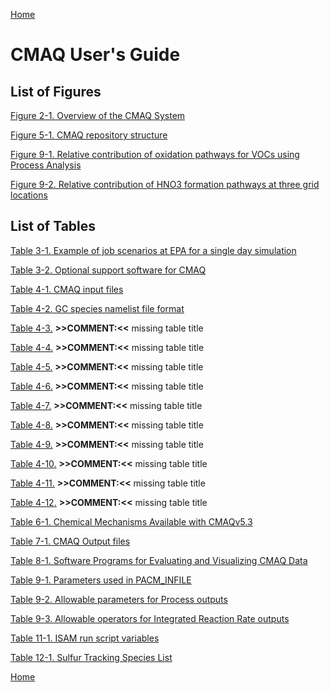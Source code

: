 <!-- BEGIN COMMENT -->

[Home](README.md)

<!-- END COMMENT -->

# CMAQ User's Guide

## List of Figures

[Figure 2-1. Overview of the CMAQ System](CMAQ_UG_ch02_program_structure.md#Figure2-1)

[Figure 5-1. CMAQ repository structure](CMAQ_UG_ch05_compile_and_run.md#Figure5-1) 

[Figure 9-1. Relative contribution of oxidation pathways for VOCs using Process Analysis](CMAQ_UG_ch09_process_analysis.md#Figure9-1) 

[Figure 9-2. Relative contribution of HNO3 formation pathways at three grid locations](CMAQ_UG_ch09_process_analysis.md#Figure9-2) 

## List of Tables

[Table 3-1. Example of job scenarios at EPA for a single day simulation](CMAQ_UG_ch03_preparing_compute_environment.md#Table3-1)

[Table 3-2. Optional support software for CMAQ](CMAQ_UG_ch03_preparing_compute_environment.md#Table3-2)

[Table 4-1. CMAQ input files](CMAQ_UG_ch04_model_inputs.md#Table4-1)  

[Table 4-2. GC species namelist file format](CMAQ_UG_ch04_model_inputs.md#Table4-2) 

[Table 4-3.](CMAQ_UG_ch04_model_inputs.md#Table4-3) **>>COMMENT:<<** missing table title

[Table 4-4.](CMAQ_UG_ch04_model_inputs.md#Table4-4) **>>COMMENT:<<** missing table title

[Table 4-5.](CMAQ_UG_ch04_model_inputs.md#Table4-5) **>>COMMENT:<<** missing table title

[Table 4-6.](CMAQ_UG_ch04_model_inputs.md#Table4-6) **>>COMMENT:<<** missing table title

[Table 4-7.](CMAQ_UG_ch04_model_inputs.md#Table4-7) **>>COMMENT:<<** missing table title

[Table 4-8.](CMAQ_UG_ch04_model_inputs.md#Table4-8) **>>COMMENT:<<** missing table title

[Table 4-9.](CMAQ_UG_ch04_model_inputs.md#Table4-9) **>>COMMENT:<<** missing table title

[Table 4-10.](CMAQ_UG_ch04_model_inputs.md#Table4-10) **>>COMMENT:<<** missing table title

[Table 4-11.](CMAQ_UG_ch04_model_inputs.md#Table4-11) **>>COMMENT:<<** missing table title

[Table 4-12.](CMAQ_UG_ch04_model_inputs.md#Table4-12) **>>COMMENT:<<** missing table title

[Table 6-1. Chemical Mechanisms Available with CMAQv5.3](CMAQ_UG_ch06_model_configuration_options.md#Table6-1)

[Table 7-1. CMAQ Output files](CMAQ_UG_ch07_model_outputs.md#Table7-1)

[Table 8-1. Software Programs for Evaluating and Visualizing CMAQ Data](CMAQ_UG_ch08_analysis_tools.md#Table8-1)

[Table 9-1. Parameters used in PACM_INFILE](CMAQ_UG_ch09_process_analysis.md#Table9-1)

[Table 9-2. Allowable parameters for Process outputs](CMAQ_UG_ch09_process_analysis.md#Table9-2)

[Table 9-3. Allowable operators for Integrated Reaction Rate outputs](CMAQ_UG_ch09_process_analysis.md#Table9-3)

[Table 11-1. ISAM run script variables](CMAQ_UG_ch11_ISAM.md#Table11-1)

[Table 12-1. Sulfur Tracking Species List](CMAQ_UG_ch12_sulfur_tracking.md#Table12-1)


<!-- BEGIN COMMENT -->

[Home](README.md)

<!-- END COMMENT -->
